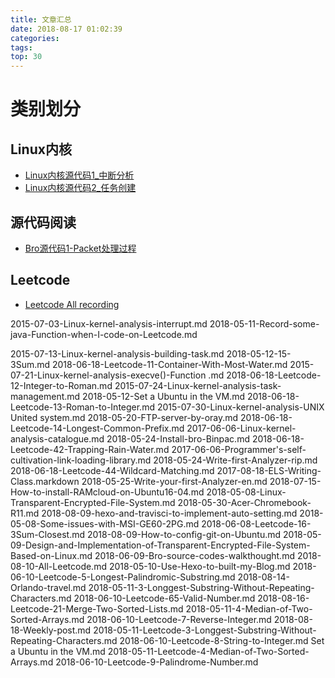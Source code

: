 ```yaml
---
title: 文章汇总
date: 2018-08-17 01:02:39
categories: 
tags: 
top: 30
---
```



# 类别划分
## Linux内核
- [Linux内核源代码1_中断分析](../Linux-kernel-analysis-interrupt/)
- [Linux内核源代码2_任务创建](../Linux-kernel-analysis-building-task/)


## 源代码阅读
- [Bro源代码1-Packet处理过程](../Bro-source-codes-walkthought/)


<!--more-->
## Leetcode
- [Leetcode All recording](../All-Leetcode/)


2015-07-03-Linux-kernel-analysis-interrupt.md                                                2018-05-11-Record-some-java-Function-when-I-code-on-Leetcode.md  

2015-07-13-Linux-kernel-analysis-building-task.md                                            2018-05-12-15-3Sum.md                                            2018-06-18-Leetcode-11-Container-With-Most-Water.md
2015-07-21-Linux-kernel-analysis-execve()-Function .md                                                                      2018-06-18-Leetcode-12-Integer-to-Roman.md
2015-07-24-Linux-kernel-analysis-task-management.md                                          2018-05-12-Set a Ubuntu in the VM.md                             2018-06-18-Leetcode-13-Roman-to-Integer.md
2015-07-30-Linux-kernel-analysis-UNIX United system.md                                       2018-05-20-FTP-server-by-oray.md                                 2018-06-18-Leetcode-14-Longest-Common-Prefix.md
2017-06-06-Linux-kernel-analysis-catalogue.md                                                2018-05-24-Install-bro-Binpac.md                                 2018-06-18-Leetcode-42-Trapping-Rain-Water.md
2017-06-06-Programmer's-self-cultivation-link-loading-library.md                             2018-05-24-Write-first-Analyzer-rip.md                           2018-06-18-Leetcode-44-Wildcard-Matching.md
2017-08-18-ELS-Writing-Class.markdown                                                        2018-05-25-Write-your-first-Analyzer-en.md                       2018-07-15-How-to-install-RAMcloud-on-Ubuntu16-04.md
2018-05-08-Linux-Transparent-Encrypted-File-System.md                                        2018-05-30-Acer-Chromebook-R11.md                                2018-08-09-hexo-and-travisci-to-implement-auto-setting.md
2018-05-08-Some-issues-with-MSI-GE60-2PG.md                                                  2018-06-08-Leetcode-16-3Sum-Closest.md                           2018-08-09-How-to-config-git-on-Ubuntu.md
2018-05-09-Design-and-Implementation-of-Transparent-Encrypted-File-System-Based-on-Linux.md  2018-06-09-Bro-source-codes-walkthought.md                       2018-08-10-All-Leetcode.md
2018-05-10-Use-Hexo-to-built-my-Blog.md                                                      2018-06-10-Leetcode-5-Longest-Palindromic-Substring.md           2018-08-14-Orlando-travel.md
2018-05-11-3-Longgest-Substring-Without-Repeating-Characters.md                              2018-06-10-Leetcode-65-Valid-Number.md                           2018-08-16-Leetcode-21-Merge-Two-Sorted-Lists.md
2018-05-11-4-Median-of-Two-Sorted-Arrays.md                                                  2018-06-10-Leetcode-7-Reverse-Integer.md                         2018-08-18-Weekly-post.md
2018-05-11-Leetcode-3-Longgest-Substring-Without-Repeating-Characters.md                     2018-06-10-Leetcode-8-String-to-Integer.md                       Set a Ubuntu in the VM.md
2018-05-11-Leetcode-4-Median-of-Two-Sorted-Arrays.md                                         2018-06-10-Leetcode-9-Palindrome-Number.md